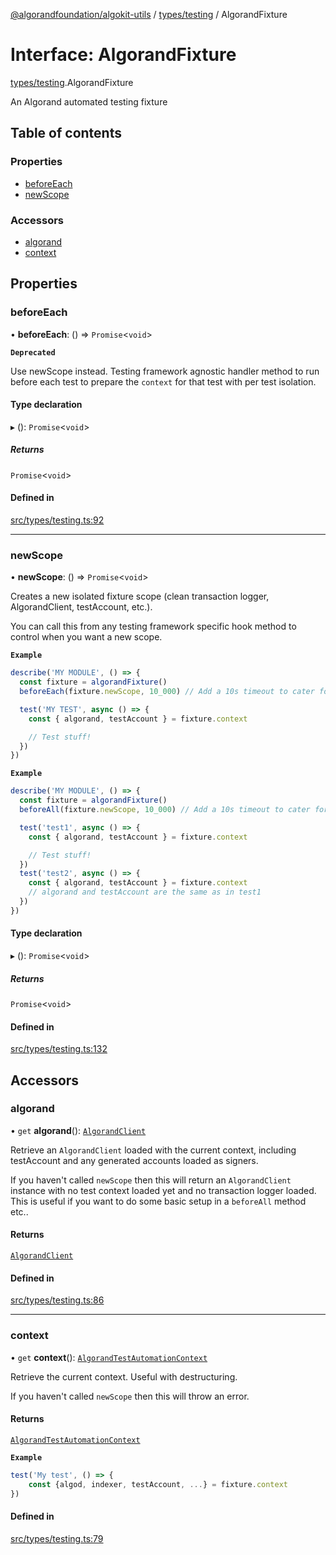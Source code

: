 [@algorandfoundation/algokit-utils](../README.md) / [types/testing](../modules/types_testing.md) / AlgorandFixture

# Interface: AlgorandFixture

[types/testing](../modules/types_testing.md).AlgorandFixture

An Algorand automated testing fixture

## Table of contents

### Properties

- [beforeEach](types_testing.AlgorandFixture.md#beforeeach)
- [newScope](types_testing.AlgorandFixture.md#newscope)

### Accessors

- [algorand](types_testing.AlgorandFixture.md#algorand)
- [context](types_testing.AlgorandFixture.md#context)

## Properties

### beforeEach

• **beforeEach**: () => `Promise`\<`void`\>

**`Deprecated`**

Use newScope instead.
Testing framework agnostic handler method to run before each test to prepare the `context` for that test with per test isolation.

#### Type declaration

▸ (): `Promise`\<`void`\>

##### Returns

`Promise`\<`void`\>

#### Defined in

[src/types/testing.ts:92](https://github.com/algorandfoundation/algokit-utils-ts/blob/main/src/types/testing.ts#L92)

___

### newScope

• **newScope**: () => `Promise`\<`void`\>

Creates a new isolated fixture scope (clean transaction logger, AlgorandClient, testAccount, etc.).

You can call this from any testing framework specific hook method to control when you want a new scope.

**`Example`**

```typescript
describe('MY MODULE', () => {
  const fixture = algorandFixture()
  beforeEach(fixture.newScope, 10_000) // Add a 10s timeout to cater for occasionally slow LocalNet calls

  test('MY TEST', async () => {
    const { algorand, testAccount } = fixture.context

    // Test stuff!
  })
})
```

**`Example`**

```typescript
describe('MY MODULE', () => {
  const fixture = algorandFixture()
  beforeAll(fixture.newScope, 10_000) // Add a 10s timeout to cater for occasionally slow LocalNet calls

  test('test1', async () => {
    const { algorand, testAccount } = fixture.context

    // Test stuff!
  })
  test('test2', async () => {
    const { algorand, testAccount } = fixture.context
    // algorand and testAccount are the same as in test1
  })
})
```

#### Type declaration

▸ (): `Promise`\<`void`\>

##### Returns

`Promise`\<`void`\>

#### Defined in

[src/types/testing.ts:132](https://github.com/algorandfoundation/algokit-utils-ts/blob/main/src/types/testing.ts#L132)

## Accessors

### algorand

• `get` **algorand**(): [`AlgorandClient`](../classes/types_algorand_client.AlgorandClient.md)

Retrieve an `AlgorandClient` loaded with the current context, including testAccount and any generated accounts loaded as signers.

If you haven't called `newScope` then this will return an `AlgorandClient` instance with no test context loaded yet and no transaction logger loaded. This is useful if you want to do some basic setup in a `beforeAll` method etc..

#### Returns

[`AlgorandClient`](../classes/types_algorand_client.AlgorandClient.md)

#### Defined in

[src/types/testing.ts:86](https://github.com/algorandfoundation/algokit-utils-ts/blob/main/src/types/testing.ts#L86)

___

### context

• `get` **context**(): [`AlgorandTestAutomationContext`](types_testing.AlgorandTestAutomationContext.md)

Retrieve the current context.
Useful with destructuring.

If you haven't called `newScope` then this will throw an error.

#### Returns

[`AlgorandTestAutomationContext`](types_testing.AlgorandTestAutomationContext.md)

**`Example`**

```typescript
test('My test', () => {
    const {algod, indexer, testAccount, ...} = fixture.context
})
```

#### Defined in

[src/types/testing.ts:79](https://github.com/algorandfoundation/algokit-utils-ts/blob/main/src/types/testing.ts#L79)
